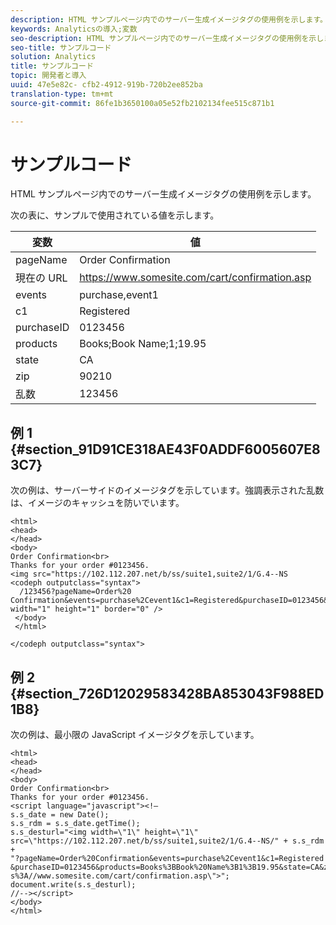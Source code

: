 ```yaml
---
description: HTML サンプルページ内でのサーバー生成イメージタグの使用例を示します。
keywords: Analyticsの導入;変数
seo-description: HTML サンプルページ内でのサーバー生成イメージタグの使用例を示します。
seo-title: サンプルコード
solution: Analytics
title: サンプルコード
topic: 開発者と導入
uuid: 47e5e82c- cfb2-4912-919b-720b2ee852ba
translation-type: tm+mt
source-git-commit: 86fe1b3650100a05e52fb2102134fee515c871b1

---
```



# サンプルコード

HTML サンプルページ内でのサーバー生成イメージタグの使用例を示します。

次の表に、サンプルで使用されている値を示します。

| 変数 | 値 |
|---|---|
| pageName | Order Confirmation |
| 現在の URL | https://www.somesite.com/cart/confirmation.asp |
| events | purchase,event1 |
| c1 | Registered |
| purchaseID | 0123456 |
| products | Books;Book Name;1;19.95 |
| state | CA |
| zip | 90210 |
| 乱数 | 123456 |

## 例 1 {#section_91D91CE318AE43F0ADDF6005607E83C7}

次の例は、サーバーサイドのイメージタグを示しています。強調表示された乱数は、イメージのキャッシュを防いでいます。

```
<html> 
<head> 
</head> 
<body> 
Order Confirmation<br> 
Thanks for your order #0123456. 
<img src="https://102.112.207.net/b/ss/suite1,suite2/1/G.4--NS 
<codeph outputclass="syntax">
  /123456?pageName=Order%20 Confirmation&events=purchase%2Cevent1&c1=Registered&purchaseID=0123456&products=Books%3BBook%20Name%3B1%3B19.95&state=CA&zip=90210&g=https%3A//www.somesite.com/cart/confirmation.asp" width="1" height="1" border="0" /> 
 </body> 
 </html> 
  
</codeph outputclass="syntax">
```

## 例 2 {#section_726D12029583428BA853043F988ED1B8}

次の例は、最小限の JavaScript イメージタグを示しています。

```
<html> 
<head> 
</head> 
<body> 
Order Confirmation<br> 
Thanks for your order #0123456. 
<script language="javascript"><!— 
s.s_date = new Date(); 
s.s_rdm = s.s_date.getTime(); 
s.s_desturl="<img width=\"1\" height=\"1\" 
src=\"https://102.112.207.net/b/ss/suite1,suite2/1/G.4--NS/" + s.s_rdm + 
"?pageName=Order%20Confirmation&events=purchase%2Cevent1&c1=Registered 
&purchaseID=0123456&products=Books%3BBook%20Name%3B1%3B19.95&state=CA&zip=90210&g=http 
s%3A//www.somesite.com/cart/confirmation.asp\">"; 
document.write(s.s_desturl); 
//--></script> 
</body> 
</html> 
```

